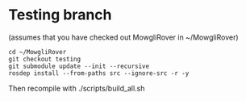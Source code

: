 # Testing branch

(assumes that you have checked out MowgliRover in ~/MowgliRover)

```
cd ~/MowgliRover
git checkout testing
git submodule update --init --recursive
rosdep install --from-paths src --ignore-src -r -y
```

Then recompile with ./scripts/build_all.sh
